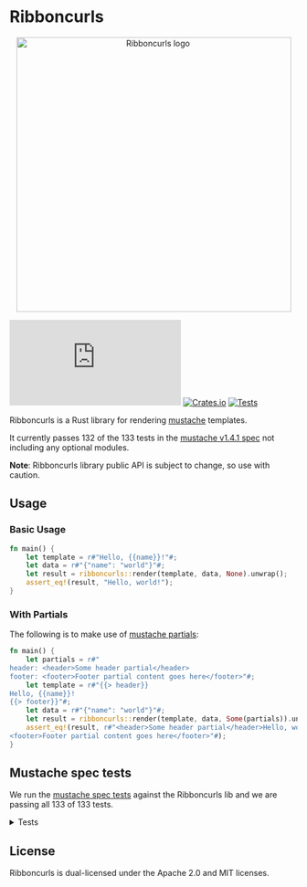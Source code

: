 # Ribboncurls

<p align="center">
  <img
    src="https://github.com/tinted-theming/ribboncurls/blob/main/logo.png?raw=true"
    alt="Ribboncurls logo" height="481 width="800" />
</p>

[![Matrix Chat](https://img.shields.io/matrix/tinted-theming:matrix.org)](https://matrix.to/#/#tinted-theming:matrix.org)
[![Crates.io](https://img.shields.io/crates/v/ribboncurls.svg)](https://crates.io/crates/ribboncurls)
[![Tests](https://github.com/tinted-theming/ribboncurls/actions/workflows/ci.yml/badge.svg)](https://github.com/tinted-theming/ribboncurls/actions/workflows/ci.yml)

Ribboncurls is a Rust library for rendering [mustache] templates.

It currently passes 132 of the 133 tests in the [mustache v1.4.1 spec]
not including any optional modules.

**Note**: Ribboncurls library public API is subject to change, so use
with caution.

## Usage

### Basic Usage

```rust
fn main() {
    let template = r#"Hello, {{name}}!"#;
    let data = r#"{"name": "world"}"#;
    let result = ribboncurls::render(template, data, None).unwrap();
    assert_eq!(result, "Hello, world!");
}
```

### With Partials

The following is to make use of [mustache partials]:

```rust
fn main() {
    let partials = r#"
header: <header>Some header partial</header>
footer: <footer>Footer partial content goes here</footer>"#;
    let template = r#"{{> header}}
Hello, {{name}}!
{{> footer}}"#;
    let data = r#"{"name": "world"}"#;
    let result = ribboncurls::render(template, data, Some(partials)).unwrap();
    assert_eq!(result, r#"<header>Some header partial</header>Hello, world!
<footer>Footer partial content goes here</footer>"#);
}
```

## Mustache spec tests

We run the [mustache spec tests] against the Ribboncurls lib and we are
passing all 133 of 133 tests.

<details><summary>Tests</summary>
✅ comments::inline
✅ comments::standalone
✅ comments::multiline_standalone
✅ comments::variable_name_collision
✅ comments::multiline
✅ comments::indented_inline
✅ comments::indented_standalone
✅ comments::indented_multiline_standalone
✅ comments::surrounding_whitespace
✅ comments::standalone_line_endings
✅ comments::standalone_without_previous_line
✅ comments::standalone_without_newline
✅ delimiters::pair_behavior
✅ delimiters::pair_with_padding
✅ delimiters::indented_standalone_tag
✅ delimiters::outlying_whitespace_inline
✅ delimiters::special_characters
✅ delimiters::standalone_tag
✅ interpolation::ampersand_context_miss_interpolation
✅ delimiters::surrounding_whitespace
✅ delimiters::standalone_without_newline
✅ delimiters::standalone_without_previous_line
✅ interpolation::ampersand
✅ delimiters::inverted_sections
✅ delimiters::standalone_line_endings
✅ delimiters::post_partial_behavior
✅ interpolation::ampersand_integer_interpolation
✅ delimiters::sections
✅ interpolation::ampersand_standalone
✅ interpolation::ampersand_decimal_interpolation
✅ interpolation::ampersand_with_padding
✅ interpolation::ampersand_null_interpolation
✅ interpolation::basic_context_miss_interpolation
✅ interpolation::ampersand_surrounding_whitespace
✅ interpolation::basic_null_interpolation
✅ interpolation::dotted_names_broken_chain_resolution
✅ interpolation::basic_decimal_interpolation
✅ interpolation::basic_integer_interpolation
✅ interpolation::dotted_names_arbitrary_depth
✅ interpolation::dotted_names_broken_chains
✅ interpolation::dotted_names_ampersand_interpolation
✅ interpolation::basic_interpolation
✅ delimiters::partial_inheritence
✅ interpolation::dotted_names_basic_interpolation
✅ interpolation::dotted_names_context_precedence
✅ interpolation::implicit_iterators_basic_integer_interpolation
✅ interpolation::html_escaping
✅ interpolation::dotted_names_initial_resolution
✅ interpolation::implicit_iterators_triple_mustache
✅ interpolation::interpolation_surrounding_whitespace
✅ interpolation::implicit_iterators_ampersand
✅ interpolation::dotted_names_triple_mustache_interpolation
✅ interpolation::interpolation_standalone
✅ interpolation::implicit_iterators_basic_interpolation
✅ interpolation::interpolation_with_padding
✅ interpolation::implicit_iterators_html_escaping
✅ interpolation::triple_mustache
✅ interpolation::no_interpolation
✅ interpolation::triple_mustache_surrounding_whitespace
✅ interpolation::triple_mustache_context_miss_interpolation
✅ interpolation::triple_mustache_standalone
✅ interpolation::triple_mustache_integer_interpolation
✅ interpolation::triple_mustache_null_interpolation
✅ interpolation::triple_mustache_with_padding
✅ interpolation::triple_mustache_decimal_interpolation
✅ inverted::context_misses
✅ inverted::context
✅ inverted::dotted_names_truthy
✅ inverted::falsey
✅ inverted::dotted_names_broken_chains
✅ inverted::empty_list
✅ inverted::dotted_names_falsey
✅ inverted::list
✅ inverted::doubled
✅ inverted::indented_inline_sections
✅ inverted::internal_whitespace
✅ inverted::nested_falsey
✅ inverted::padding
✅ inverted::null_is_falsey
✅ inverted::standalone_line_endings
✅ inverted::standalone_indented_lines
✅ inverted::nested_truthy
✅ inverted::standalone_lines
✅ inverted::truthy
✅ inverted::standalone_without_previous_line
✅ partials::failed_lookup
✅ inverted::standalone_without_newline
✅ inverted::surrounding_whitespace
✅ partials::standalone_without_previous_line
✅ partials::basic_behavior
✅ partials::context
✅ partials::padding_whitespace
✅ partials::inline_indentation
✅ sections::dotted_names_broken_chains
✅ sections::dotted_names_falsey
✅ partials::standalone_line_endings
✅ partials::standalone_indentation
✅ partials::nested
✅ partials::surrounding_whitespace
✅ sections::dotted_names_truthy
✅ partials::standalone_without_newline
✅ partials::recursion
✅ sections::context
✅ sections::empty_list
✅ sections::falsey
✅ sections::context_misses
✅ sections::doubled
✅ sections::implicit_iterator_html_escaping
✅ sections::implicit_iterator_decimal
✅ sections::implicit_iterator_root_level
✅ sections::implicit_iterator_ampersand
✅ sections::implicit_iterator_string
✅ sections::implicit_iterator_integer
✅ sections::implicit_iterator_array
✅ sections::indented_standalone_lines
✅ sections::implicit_iterator_triple_mustache
✅ sections::list
✅ sections::indented_inline_sections
✅ sections::internal_whitespace
✅ sections::padding
✅ sections::deeply_nested_contexts
✅ sections::standalone_lines
✅ sections::nested_falsey
✅ sections::parent_contexts
✅ sections::standalone_line_endings
✅ sections::null_is_falsey
✅ sections::list_contexts
✅ sections::standalone_without_newline
✅ sections::surrounding_whitespace
✅ sections::nested_truthy
✅ sections::variable_test
✅ sections::truthy
✅ sections::standalone_without_previous_line
</details>

## License

Ribboncurls is dual-licensed under the Apache 2.0 and MIT licenses.

[mustache]: https://mustache.github.io
[mustache v1.4.1 spec]: https://github.com/mustache/spec/tree/v1.4.1
[mustache partials]: https://mustache.github.io/mustache.5.html#Partials
[mustache spec tests]: https://github.com/mustache/spec

